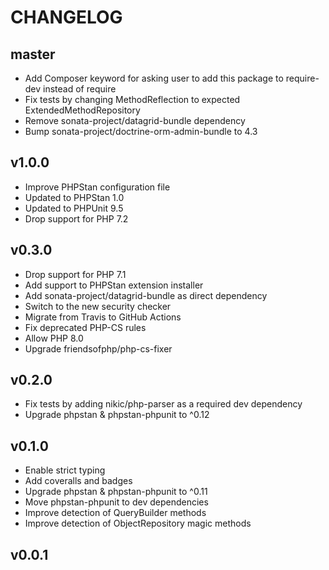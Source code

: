 CHANGELOG
=========

master
------

* Add Composer keyword for asking user to add this package to require-dev instead of require
* Fix tests by changing MethodReflection to expected ExtendedMethodRepository
* Remove sonata-project/datagrid-bundle dependency
* Bump sonata-project/doctrine-orm-admin-bundle to 4.3


v1.0.0
------

* Improve PHPStan configuration file
* Updated to PHPStan 1.0
* Updated to PHPUnit 9.5
* Drop support for PHP 7.2

v0.3.0
------

* Drop support for PHP 7.1
* Add support to PHPStan extension installer
* Add sonata-project/datagrid-bundle as direct dependency
* Switch to the new security checker
* Migrate from Travis to GitHub Actions
* Fix deprecated PHP-CS rules
* Allow PHP 8.0
* Upgrade friendsofphp/php-cs-fixer

v0.2.0
------

* Fix tests by adding nikic/php-parser as a required dev dependency
* Upgrade phpstan & phpstan-phpunit to ^0.12

v0.1.0
------

* Enable strict typing
* Add coveralls and badges
* Upgrade phpstan & phpstan-phpunit to ^0.11
* Move phpstan-phpunit to dev dependencies
* Improve detection of QueryBuilder methods
* Improve detection of ObjectRepository magic methods

v0.0.1
------
